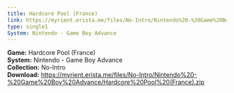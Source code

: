 ```yaml
---
title: Hardcore Pool (France)
link: https://myrient.erista.me/files/No-Intro/Nintendo%20-%20Game%20Boy%20Advance/Hardcore%20Pool%20(France).zip
type: single1
System: Nintendo - Game Boy Advance
---
```

<b>Game:</b> Hardcore Pool (France)<br>
<b>System:</b> Nintendo - Game Boy Advance<br>
<b>Collection:</b> No-Intro<br>
<b>Download:</b> https://myrient.erista.me/files/No-Intro/Nintendo%20-%20Game%20Boy%20Advance/Hardcore%20Pool%20(France).zip